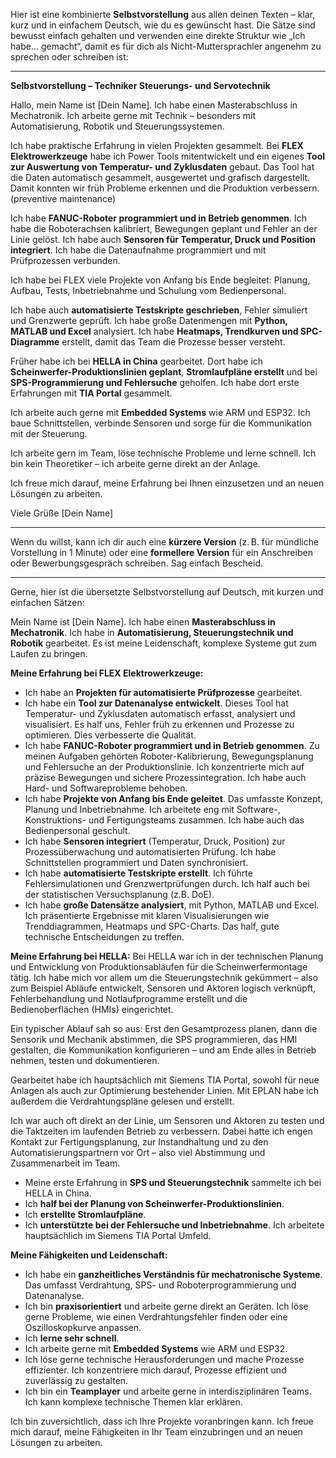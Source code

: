 Hier ist eine kombinierte **Selbstvorstellung** aus allen deinen Texten – klar, kurz und in einfachem Deutsch, wie du es gewünscht hast. Die Sätze sind bewusst einfach gehalten und verwenden eine direkte Struktur wie „Ich habe… gemacht“, damit es für dich als Nicht-Muttersprachler angenehm zu sprechen oder schreiben ist:

---

**Selbstvorstellung – Techniker Steuerungs- und Servotechnik**

Hallo, mein Name ist \[Dein Name]. Ich habe einen Masterabschluss in Mechatronik. Ich arbeite gerne mit Technik – besonders mit Automatisierung, Robotik und Steuerungssystemen.

Ich habe praktische Erfahrung in vielen Projekten gesammelt. Bei **FLEX Elektrowerkzeuge** habe ich Power Tools mitentwickelt und ein eigenes **Tool zur Auswertung von Temperatur- und Zyklusdaten** gebaut. Das Tool hat die Daten automatisch gesammelt, ausgewertet und grafisch dargestellt. Damit konnten wir früh Probleme erkennen und die Produktion verbessern. (preventive maintenance)

Ich habe **FANUC-Roboter programmiert und in Betrieb genommen**. Ich habe die Roboterachsen kalibriert, Bewegungen geplant und Fehler an der Linie gelöst. Ich habe auch **Sensoren für Temperatur, Druck und Position integriert**. Ich habe die Datenaufnahme programmiert und mit Prüfprozessen verbunden.

Ich habe bei FLEX viele Projekte von Anfang bis Ende begleitet: Planung, Aufbau, Tests, Inbetriebnahme und Schulung vom Bedienpersonal.

Ich habe auch **automatisierte Testskripte geschrieben**, Fehler simuliert und Grenzwerte geprüft. Ich habe große Datenmengen mit **Python, MATLAB und Excel** analysiert. Ich habe **Heatmaps, Trendkurven und SPC-Diagramme** erstellt, damit das Team die Prozesse besser versteht.

Früher habe ich bei **HELLA in China** gearbeitet. Dort habe ich **Scheinwerfer-Produktionslinien geplant**, **Stromlaufpläne erstellt** und bei **SPS-Programmierung und Fehlersuche** geholfen. Ich habe dort erste Erfahrungen mit **TIA Portal** gesammelt.

Ich arbeite auch gerne mit **Embedded Systems** wie ARM und ESP32. Ich baue Schnittstellen, verbinde Sensoren und sorge für die Kommunikation mit der Steuerung.

Ich arbeite gern im Team, löse technische Probleme und lerne schnell. Ich bin kein Theoretiker – ich arbeite gerne direkt an der Anlage.

Ich freue mich darauf, meine Erfahrung bei Ihnen einzusetzen und an neuen Lösungen zu arbeiten.

Viele Grüße
\[Dein Name]

---

Wenn du willst, kann ich dir auch eine **kürzere Version** (z. B. für mündliche Vorstellung in 1 Minute) oder eine **formellere Version** für ein Anschreiben oder Bewerbungsgespräch schreiben. Sag einfach Bescheid.

---

Gerne, hier ist die übersetzte Selbstvorstellung auf Deutsch, mit kurzen und einfachen Sätzen:

Mein Name ist [Dein Name]. Ich habe einen **Masterabschluss in Mechatronik**. Ich habe in **Automatisierung, Steuerungstechnik und Robotik** gearbeitet. Es ist meine Leidenschaft, komplexe Systeme gut zum Laufen zu bringen.

**Meine Erfahrung bei FLEX Elektrowerkzeuge:**
*   Ich habe an **Projekten für automatisierte Prüfprozesse** gearbeitet.
*   Ich habe ein **Tool zur Datenanalyse entwickelt**. Dieses Tool hat Temperatur- und Zyklusdaten automatisch erfasst, analysiert und visualisiert. Es half uns, Fehler früh zu erkennen und Prozesse zu optimieren. Dies verbesserte die Qualität.
*   Ich habe **FANUC-Roboter programmiert und in Betrieb genommen**. Zu meinen Aufgaben gehörten Roboter-Kalibrierung, Bewegungsplanung und Fehlersuche an der Produktionslinie. Ich konzentrierte mich auf präzise Bewegungen und sichere Prozessintegration. Ich habe auch Hard- und Softwareprobleme behoben.
*   Ich habe **Projekte von Anfang bis Ende geleitet**. Das umfasste Konzept, Planung und Inbetriebnahme. Ich arbeitete eng mit Software-, Konstruktions- und Fertigungsteams zusammen. Ich habe auch das Bedienpersonal geschult.
*   Ich habe **Sensoren integriert** (Temperatur, Druck, Position) zur Prozessüberwachung und automatisierten Prüfung. Ich habe Schnittstellen programmiert und Daten synchronisiert.
*   Ich habe **automatisierte Testskripte erstellt**. Ich führte Fehlersimulationen und Grenzwertprüfungen durch. Ich half auch bei der statistischen Versuchsplanung (z.B. DoE).
*   Ich habe **große Datensätze analysiert**, mit Python, MATLAB und Excel. Ich präsentierte Ergebnisse mit klaren Visualisierungen wie Trenddiagrammen, Heatmaps und SPC-Charts. Das half, gute technische Entscheidungen zu treffen.

**Meine Erfahrung bei HELLA:**
Bei HELLA war ich in der technischen Planung und Entwicklung von Produktionsabläufen für die Scheinwerfermontage tätig.
Ich habe mich vor allem um die Steuerungstechnik gekümmert – also zum Beispiel Abläufe entwickelt, Sensoren und Aktoren logisch verknüpft, Fehlerbehandlung und Notlaufprogramme erstellt und die Bedienoberflächen (HMIs) eingerichtet.

Ein typischer Ablauf sah so aus: Erst den Gesamtprozess planen, dann die Sensorik und Mechanik abstimmen, die SPS programmieren, das HMI gestalten, die Kommunikation konfigurieren – und am Ende alles in Betrieb nehmen, testen und dokumentieren.

Gearbeitet habe ich hauptsächlich mit Siemens TIA Portal, sowohl für neue Anlagen als auch zur Optimierung bestehender Linien.
Mit EPLAN habe ich außerdem die Verdrahtungspläne gelesen und erstellt.

Ich war auch oft direkt an der Linie, um Sensoren und Aktoren zu testen und die Taktzeiten im laufenden Betrieb zu verbessern.
Dabei hatte ich engen Kontakt zur Fertigungsplanung, zur Instandhaltung und zu den Automatisierungspartnern vor Ort – also viel Abstimmung und Zusammenarbeit im Team.
*   Meine erste Erfahrung in **SPS und Steuerungstechnik** sammelte ich bei HELLA in China.
*   Ich **half bei der Planung von Scheinwerfer-Produktionslinien**.
*   Ich **erstellte Stromlaufpläne**.
*   Ich **unterstützte bei der Fehlersuche und Inbetriebnahme**. Ich arbeitete hauptsächlich im Siemens TIA Portal Umfeld.

**Meine Fähigkeiten und Leidenschaft:**
*   Ich habe ein **ganzheitliches Verständnis für mechatronische Systeme**. Das umfasst Verdrahtung, SPS- und Roboterprogrammierung und Datenanalyse.
*   Ich bin **praxisorientiert** und arbeite gerne direkt an Geräten. Ich löse gerne Probleme, wie einen Verdrahtungsfehler finden oder eine Oszilloskopkurve anpassen.
*   Ich **lerne sehr schnell**.
*   Ich arbeite gerne mit **Embedded Systems** wie ARM und ESP32.
*   Ich löse gerne technische Herausforderungen und mache Prozesse effizienter. Ich konzentriere mich darauf, Prozesse effizient und zuverlässig zu gestalten.
*   Ich bin ein **Teamplayer** und arbeite gerne in interdisziplinären Teams. Ich kann komplexe technische Themen klar erklären.

Ich bin zuversichtlich, dass ich Ihre Projekte voranbringen kann. Ich freue mich darauf, meine Fähigkeiten in Ihr Team einzubringen und an neuen Lösungen zu arbeiten.
